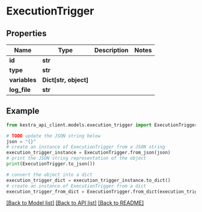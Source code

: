 # ExecutionTrigger


## Properties

Name | Type | Description | Notes
------------ | ------------- | ------------- | -------------
**id** | **str** |  | 
**type** | **str** |  | 
**variables** | **Dict[str, object]** |  | 
**log_file** | **str** |  | 

## Example

```python
from kestra_api_client.models.execution_trigger import ExecutionTrigger

# TODO update the JSON string below
json = "{}"
# create an instance of ExecutionTrigger from a JSON string
execution_trigger_instance = ExecutionTrigger.from_json(json)
# print the JSON string representation of the object
print(ExecutionTrigger.to_json())

# convert the object into a dict
execution_trigger_dict = execution_trigger_instance.to_dict()
# create an instance of ExecutionTrigger from a dict
execution_trigger_from_dict = ExecutionTrigger.from_dict(execution_trigger_dict)
```
[[Back to Model list]](../README.md#documentation-for-models) [[Back to API list]](../README.md#documentation-for-api-endpoints) [[Back to README]](../README.md)


